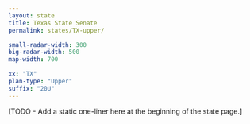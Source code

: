 ```yaml
---
layout: state
title: Texas State Senate
permalink: states/TX-upper/

small-radar-width: 300
big-radar-width: 500
map-width: 700

xx: "TX"
plan-type: "Upper"
suffix: "20U"
---
```


[TODO - Add a static one-liner here at the beginning of the state page.]